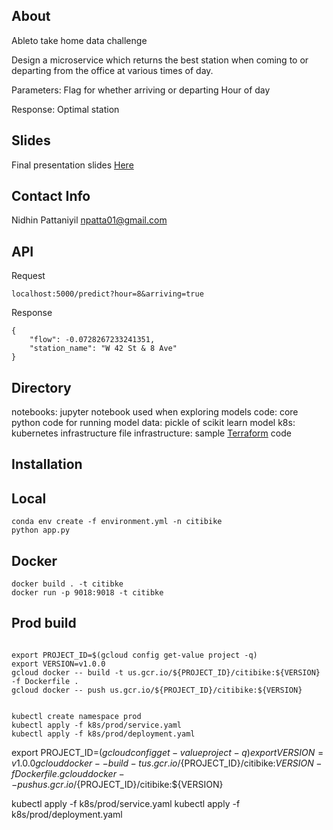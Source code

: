 About
-----
Ableto take home data challenge

Design a microservice which returns the best station when coming to or departing from the office at various times of day.

Parameters:
Flag for whether arriving or departing
Hour of day

Response:
Optimal station


Slides
-------
Final presentation slides
[Here](https://docs.google.com/presentation/d/1IhHxAeKih0Lj_leoizIes1RjUCTLcWAhmSYhgmBP31w/edit?usp=sharing)

Contact Info
-----
Nidhin Pattaniyil <npatta01@gmail.com>


API
-----
Request
```
localhost:5000/predict?hour=8&arriving=true
```

Response
```
{
    "flow": -0.0728267233241351,
    "station_name": "W 42 St & 8 Ave"
}
```


Directory
--------
notebooks: jupyter notebook used when exploring models
code: core python code for running model
data: pickle of scikit learn model
k8s:  kubernetes infrastructure file
infrastructure: sample [Terraform](https://www.terraform.io/) code




Installation
------------

## Local
```
conda env create -f environment.yml -n citibike
python app.py

```


## Docker
```
docker build . -t citibke
docker run -p 9018:9018 -t citibke
```



## Prod build

```

export PROJECT_ID=$(gcloud config get-value project -q)
export VERSION=v1.0.0
gcloud docker -- build -t us.gcr.io/${PROJECT_ID}/citibike:${VERSION} -f Dockerfile .
gcloud docker -- push us.gcr.io/${PROJECT_ID}/citibike:${VERSION}


kubectl create namespace prod
kubectl apply -f k8s/prod/service.yaml 
kubectl apply -f k8s/prod/deployment.yaml 

```

export PROJECT_ID=$(gcloud config get-value project -q)
export VERSION=v1.0.0
gcloud docker -- build -t us.gcr.io/${PROJECT_ID}/citibike:${VERSION} -f Dockerfile .
gcloud docker -- push us.gcr.io/${PROJECT_ID}/citibike:${VERSION}


kubectl apply -f k8s/prod/service.yaml 
kubectl apply -f k8s/prod/deployment.yaml 
